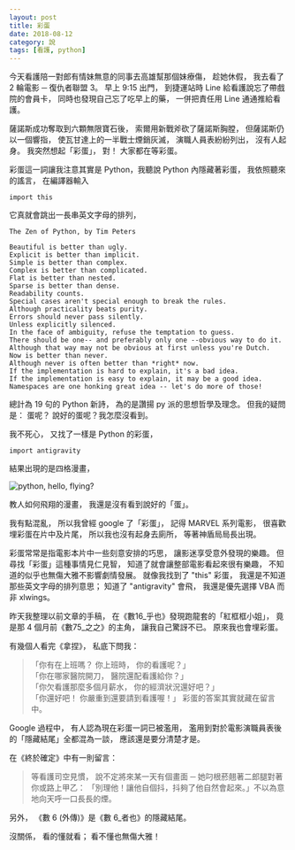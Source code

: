 ```yaml
---
layout: post
title: 彩蛋
date: 2018-08-12
category: 說
tags: [看護, python]
---
```


今天看護陪一對郎有情妹無意的同事去高雄幫那個妹療傷，
趁她休假，
我去看了 2 輪電影 ─ 復仇者聯盟 3。
早上 9:15 出門，
到捷運站時 Line 給看護說忘了帶戲院的會員卡，
同時也發現自己忘了吃早上的藥，
一併把責任用 Line 通通推給看護。

薩諾斯成功奪取到六顆無限寶石後，
索爾用新戰斧砍了薩諾斯胸膛，
但薩諾斯仍以一個響指，
使瓦甘達上的一半戰士煙銷灰滅，
演職人員表紛紛列出，
沒有人起身。
我突然想起「彩蛋」，
對！
大家都在等彩蛋。

彩蛋這一詞讓我注意其實是 Python，我聽說 Python 內隱藏著彩蛋，
我依照聽來的謠言，
在編譯器輸入

	import this

它真就會跳出一長串英文字母的排列，

	The Zen of Python, by Tim Peters
	
	Beautiful is better than ugly.
	Explicit is better than implicit.
	Simple is better than complex.
	Complex is better than complicated.
	Flat is better than nested.
	Sparse is better than dense.
	Readability counts.
	Special cases aren't special enough to break the rules.
	Although practicality beats purity.
	Errors should never pass silently.
	Unless explicitly silenced.
	In the face of ambiguity, refuse the temptation to guess.
	There should be one-- and preferably only one --obvious way to do it.
	Although that way may not be obvious at first unless you're Dutch.
	Now is better than never.
	Although never is often better than *right* now.
	If the implementation is hard to explain, it's a bad idea.
	If the implementation is easy to explain, it may be a good idea.
	Namespaces are one honking great idea -- let's do more of those!
	
總計為 19 句的 Python 新詩，
為的是讚揚 py 派的思想哲學及理念。
但我的疑問是： 蛋呢？
說好的蛋呢？我怎麼沒看到。

我不死心，
又找了一樣是 Python 的彩蛋，

	import antigravity

結果出現的是四格漫畫，

![python, hello, flying?](/blog/assets/images/2018/pythonfly.png "How are you flying?")

教人如何飛翔的漫畫，
我還是沒有看到說好的「蛋」。

我有點混亂，
所以我曾經 google 了「彩蛋」，
記得 MARVEL 系列電影，
很喜歡埋彩蛋在片中及片尾，
所以我也沒有起身去廁所，
等著神盾局局長出現。

彩蛋常常是指電影本片中一些刻意安排的巧思，
讓影迷享受意外發現的樂趣。
但尋找「彩蛋」這種事情見仁見智，
知道了就會讓整部電影看起來很有樂趣，
不知道的似乎也無傷大雅不影響劇情發展。
就像我找到了 "this" 彩蛋，
我還是不知道那些英文字母的排列意思；
知道了 "antigravity" 會飛，
我還是優先選擇 VBA 而非 xlwings。

昨天我整理以前文章的手稿，
在《數16_乎也》發現跑龍套的「紅框框小姐」，
竟是那 4 個月前《數75_之之》的主角，
讓我自己驚訝不已。
原來我也會埋彩蛋。

有幾個人看完《拿捏》，
私底下問我：
>「你有在上班嗎？ 你上班時， 你的看護呢？」<br />
>「你在哪家醫院開刀， 醫院還配看護給你？」<br />
>「你欠看護那麼多個月薪水， 你的經濟狀況還好吧？」<br />
>「你還好吧！ 你嚴重到還要請到看護喔！」
彩蛋的答案其實就藏在留言中。

Google 過程中，
有人認為現在彩蛋一詞已被濫用，
濫用到對於電影演職員表後的「隱藏結尾」全都混為一談，
應該還是要分清楚才是。

在《終於確定》中有一則留言：
>等看護司空見慣，
>說不定將來某一天有個畫面 ─ 她叼根菸翹著二郎腿對著你或路上甲乙：
>「別理他！讓他自個抖，抖夠了他自然會起來。」不以為意地向天呼一口長長的煙。

另外，
《數 6 (外傳)》是《數 6_者也》的隱藏結尾。

沒關係，
看的懂就看；
看不懂也無傷大雅！
